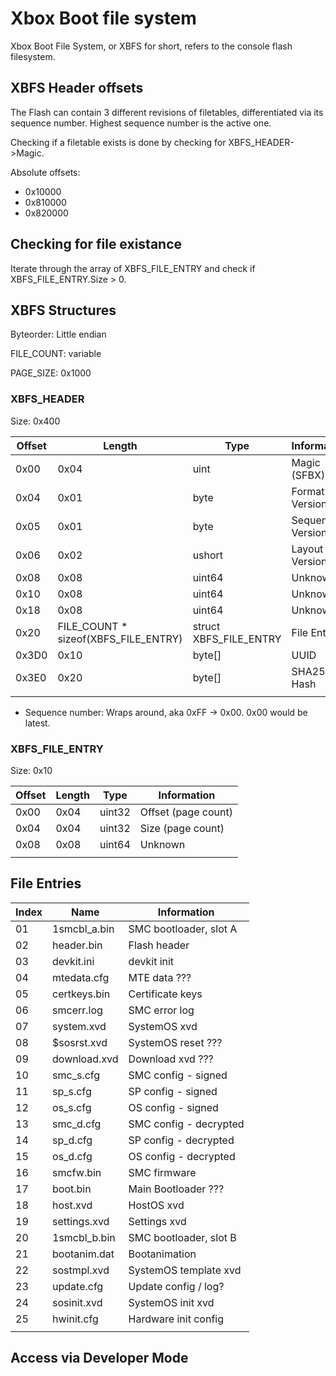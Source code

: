 <!-- TITLE: Xbox Boot File System -->
<!-- SUBTITLE: Xbox boot file system (XBFS) on eMMC -->

# Xbox Boot file system
Xbox Boot File System, or XBFS for short, refers to the console flash
filesystem.

## XBFS Header offsets

The Flash can contain 3 different revisions of filetables,
differentiated via its sequence number. Highest sequence number is the
active one.

Checking if a filetable exists is done by checking for
XBFS_HEADER-\>Magic.

Absolute offsets:

- 0x10000
- 0x810000
- 0x820000

## Checking for file existance

Iterate through the array of XBFS_FILE_ENTRY and check if
XBFS_FILE_ENTRY.Size \> 0.

## XBFS Structures

Byteorder: Little endian

FILE_COUNT: variable

PAGE_SIZE: 0x1000

### XBFS_HEADER

Size: 0x400

| Offset | Length                                   | Type                     | Information        |
| ------ | ---------------------------------------- | ------------------------ | ------------------ |
| 0x00   | 0x04                                     | uint                     | Magic (SFBX)       |
| 0x04   | 0x01                                     | byte                     | Format Version     |
| 0x05   | 0x01                                     | byte                     | Sequence Version\* |
| 0x06   | 0x02                                     | ushort                   | Layout Version     |
| 0x08   | 0x08                                     | uint64                   | Unknown            |
| 0x10   | 0x08                                     | uint64                   | Unknown            |
| 0x18   | 0x08                                     | uint64                   | Unknown            |
| 0x20   | FILE_COUNT \* sizeof(XBFS_FILE_ENTRY) | struct XBFS_FILE_ENTRY | File Entries       |
| 0x3D0  | 0x10                                     | byte\[\]                 | UUID               |
| 0x3E0  | 0x20                                     | byte\[\]                 | SHA256 Hash        |
|        |                                          |                          |                    |

  - Sequence number: Wraps around, aka 0xFF -\> 0x00. 0x00 would be
    latest.

### XBFS_FILE_ENTRY

Size: 0x10

| Offset | Length | Type   | Information         |
| ------ | ------ | ------ | ------------------- |
| 0x00   | 0x04   | uint32 | Offset (page count) |
| 0x04   | 0x04   | uint32 | Size (page count)   |
| 0x08   | 0x08   | uint64 | Unknown             |
|        |        |        |                     |

## File Entries

| Index | Name          | Information            |
| ----- | ------------- | ---------------------- |
| 01    | 1smcbl_a.bin | SMC bootloader, slot A |
| 02    | header.bin    | Flash header           |
| 03    | devkit.ini    | devkit init            |
| 04    | mtedata.cfg   | MTE data ???           |
| 05    | certkeys.bin  | Certificate keys       |
| 06    | smcerr.log    | SMC error log          |
| 07    | system.xvd    | SystemOS xvd           |
| 08    | $sosrst.xvd   | SystemOS reset ???     |
| 09    | download.xvd  | Download xvd ???       |
| 10    | smc_s.cfg    | SMC config - signed    |
| 11    | sp_s.cfg     | SP config - signed     |
| 12    | os_s.cfg     | OS config - signed     |
| 13    | smc_d.cfg    | SMC config - decrypted |
| 14    | sp_d.cfg     | SP config - decrypted  |
| 15    | os_d.cfg     | OS config - decrypted  |
| 16    | smcfw.bin     | SMC firmware           |
| 17    | boot.bin      | Main Bootloader ???    |
| 18    | host.xvd      | HostOS xvd             |
| 19    | settings.xvd  | Settings xvd           |
| 20    | 1smcbl_b.bin | SMC bootloader, slot B |
| 21    | bootanim.dat  | Bootanimation          |
| 22    | sostmpl.xvd   | SystemOS template xvd  |
| 23    | update.cfg    | Update config / log?   |
| 24    | sosinit.xvd   | SystemOS init xvd      |
| 25    | hwinit.cfg    | Hardware init config   |
|       |               |                        |

## Access via Developer Mode